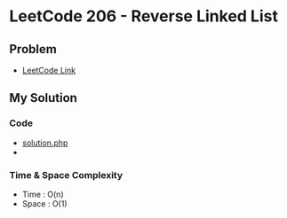 # LeetCode 206 - Reverse Linked List

## Problem  
- [LeetCode Link](https://leetcode.com/problems/reverse-linked-list/)

## My Solution

### Code
- [solution.php](./solution.php)
- 

### Time & Space Complexity
- Time  : O(n)
- Space : O(1)

